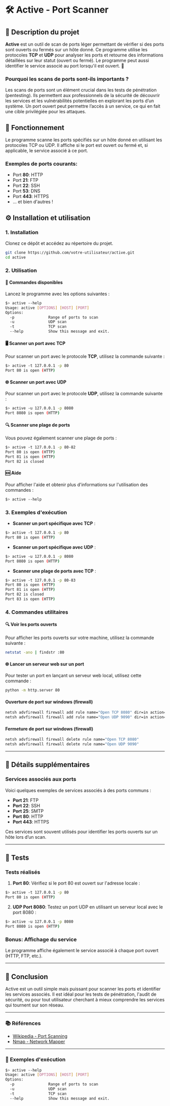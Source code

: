 # 🛠️ **Active** - Port Scanner

## 📖 **Description du projet**

**Active** est un outil de scan de ports léger permettant de vérifier si des ports sont ouverts ou fermés sur un hôte donné. Ce programme utilise les protocoles **TCP** et **UDP** pour analyser les ports et retourne des informations détaillées sur leur statut (ouvert ou fermé). Le programme peut aussi identifier le service associé au port lorsqu'il est ouvert. 🧐

### **Pourquoi les scans de ports sont-ils importants ?**
Les scans de ports sont un élément crucial dans les tests de pénétration (pentesting). Ils permettent aux professionnels de la sécurité de découvrir les services et les vulnérabilités potentielles en explorant les ports d’un système. Un port ouvert peut permettre l’accès à un service, ce qui en fait une cible privilégiée pour les attaques.

## 🚀 **Fonctionnement**

Le programme scanne les ports spécifiés sur un hôte donné en utilisant les protocoles TCP ou UDP. Il affiche si le port est ouvert ou fermé et, si applicable, le service associé à ce port.

### **Exemples de ports courants**:
- Port **80**: HTTP
- Port **21**: FTP
- Port **22**: SSH
- Port **53**: DNS
- Port **443**: HTTPS
- ... et bien d'autres !

## ⚙️ **Installation et utilisation**

### 1. **Installation**

Clonez ce dépôt et accédez au répertoire du projet.

```bash
git clone https://github.com/votre-utilisateur/active.git
cd active
```

### 2. **Utilisation**

#### 📜 **Commandes disponibles**

Lancez le programme avec les options suivantes :

```bash
$> active --help
Usage: active [OPTIONS] [HOST] [PORT]
Options:
  -p               Range of ports to scan
  -u               UDP scan
  -t               TCP scan
  --help           Show this message and exit.
```

#### 🖥️ **Scanner un port avec TCP**

Pour scanner un port avec le protocole **TCP**, utilisez la commande suivante :

```bash
$> active -t 127.0.0.1 -p 80
Port 80 is open (HTTP)
```

#### 🌐 **Scanner un port avec UDP**

Pour scanner un port avec le protocole **UDP**, utilisez la commande suivante :

```bash
$> active -u 127.0.0.1 -p 8080
Port 8080 is open (HTTP)
```

#### 🔍 **Scanner une plage de ports**

Vous pouvez également scanner une plage de ports :

```bash
$> active -t 127.0.0.1 -p 80-82
Port 80 is open (HTTP)
Port 81 is open (HTTP)
Port 82 is closed
```

#### 🆘 **Aide**

Pour afficher l'aide et obtenir plus d'informations sur l'utilisation des commandes :

```bash
$> active --help
```

### 3. **Exemples d'exécution**

- **Scanner un port spécifique avec TCP** :

```bash
$> active -t 127.0.0.1 -p 80
Port 80 is open (HTTP)
```

- **Scanner un port spécifique avec UDP** :

```bash
$> active -u 127.0.0.1 -p 8080
Port 8080 is open (HTTP)
```

- **Scanner une plage de ports avec TCP** :

```bash
$> active -t 127.0.0.1 -p 80-83
Port 80 is open (HTTP)
Port 81 is open (HTTP)
Port 82 is closed
Port 83 is open (HTTP)
```

### 4. **Commandes utilitaires**

#### 🔍 **Voir les ports ouverts**
Pour afficher les ports ouverts sur votre machine, utilisez la commande suivante :

```bash
netstat -ano | findstr :80
```

#### 🌐 **Lancer un serveur web sur un port**
Pour tester un port en lançant un serveur web local, utilisez cette commande :

```bash
python -m http.server 80
```

#### Ouverture de port sur windows (firewall)
```bash 
netsh advfirewall firewall add rule name="Open TCP 8080" dir=in action=allow protocol=TCP localport=8080
netsh advfirewall firewall add rule name="Open UDP 9090" dir=in action=allow protocol=UDP localport=9090
```
#### Fermeture de port sur windows (firewall)
```bash 
netsh advfirewall firewall delete rule name="Open TCP 8080"
netsh advfirewall firewall delete rule name="Open UDP 9090"
```

---

## 📝 **Détails supplémentaires**

### **Services associés aux ports**
Voici quelques exemples de services associés à des ports communs :

- **Port 21**: FTP
- **Port 22**: SSH
- **Port 25**: SMTP
- **Port 80**: HTTP
- **Port 443**: HTTPS

Ces services sont souvent utilisés pour identifier les ports ouverts sur un hôte lors d’un scan.

---

## 🧪 **Tests**

### **Tests réalisés**

1. **Port 80**: Vérifiez si le port 80 est ouvert sur l'adresse locale :

```bash
$> active -t 127.0.0.1 -p 80
Port 80 is open (HTTP)
```

2. **UDP Port 8080**: Testez un port UDP en utilisant un serveur local avec le port 8080 :

```bash
$> active -u 127.0.0.1 -p 8080
Port 8080 is open (HTTP)
```

### **Bonus**: Affichage du service

Le programme affiche également le service associé à chaque port ouvert (HTTP, FTP, etc.).

---

## 🏁 **Conclusion**

Active est un outil simple mais puissant pour scanner les ports et identifier les services associés. Il est idéal pour les tests de pénétration, l'audit de sécurité, ou pour tout utilisateur cherchant à mieux comprendre les services qui tournent sur son réseau.

---

### 📚 **Références**
- [Wikipedia - Port Scanning](https://en.wikipedia.org/wiki/Port_scanning)
- [Nmap - Network Mapper](https://nmap.org/)

---

### 📄 **Exemples d'exécution**

```bash
$> active --help
Usage: active [OPTIONS] [HOST] [PORT]
Options:
  -p               Range of ports to scan
  -u               UDP scan
  -t               TCP scan
  --help           Show this message and exit.
```

